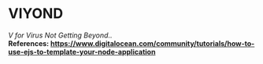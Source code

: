 # VIYOND 
_V for Virus Not Getting Beyond.._ <br>
__References: https://www.digitalocean.com/community/tutorials/how-to-use-ejs-to-template-your-node-application__
